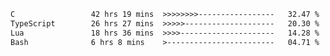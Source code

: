 <!--START_SECTION:waka-->

```txt
C                 42 hrs 19 mins  >>>>>>>>-----------------   32.47 %
TypeScript        26 hrs 27 mins  >>>>>--------------------   20.30 %
Lua               18 hrs 36 mins  >>>>---------------------   14.28 %
Bash              6 hrs 8 mins    >------------------------   04.71 %
```

<!--END_SECTION:waka-->
